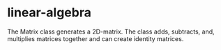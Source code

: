 # linear-algebra

The Matrix class generates a 2D-matrix. The class adds, subtracts, and, multiplies matrices together and can create identity matrices.
